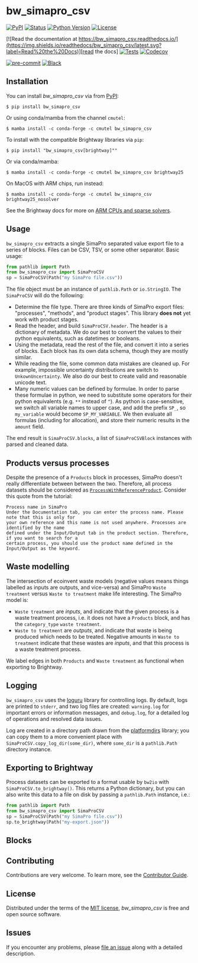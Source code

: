 # bw_simapro_csv

[![PyPI](https://img.shields.io/pypi/v/bw_simapro_csv.svg)][pypi status]
[![Status](https://img.shields.io/pypi/status/bw_simapro_csv.svg)][pypi status]
[![Python Version](https://img.shields.io/pypi/pyversions/bw_simapro_csv)][pypi status]
[![License](https://img.shields.io/pypi/l/bw_simapro_csv)][license]

[![Read the documentation at https://bw_simapro_csv.readthedocs.io/](https://img.shields.io/readthedocs/bw_simapro_csv/latest.svg?label=Read%20the%20Docs)][read the docs]
[![Tests](https://github.com/brightway-lca/bw_simapro_csv/actions/workflows/python-test.yml/badge.svg)][tests]
[![Codecov](https://codecov.io/gh/brightway-lca/bw_simapro_csv/branch/main/graph/badge.svg)][codecov]

[![pre-commit](https://img.shields.io/badge/pre--commit-enabled-brightgreen?logo=pre-commit&logoColor=white)][pre-commit]
[![Black](https://img.shields.io/badge/code%20style-black-000000.svg)][black]

[pypi status]: https://pypi.org/project/bw_simapro_csv/
[read the docs]: https://bw_simapro_csv.readthedocs.io/
[tests]: https://github.com/brightway-lca/bw_simapro_csv/actions?workflow=Tests
[codecov]: https://app.codecov.io/gh/brightway-lca/bw_simapro_csv
[pre-commit]: https://github.com/pre-commit/pre-commit
[black]: https://github.com/psf/black

## Installation

You can install _bw_simapro_csv_ via from [PyPI](https://pypi.org/project/bw-simapro-csv/):

```console
$ pip install bw_simapro_csv
```

Or using conda/mamba from the channel `cmutel`:

```console
$ mamba install -c conda-forge -c cmutel bw_simapro_csv
```

To install with the compatible Brightway libraries via `pip`:

```console
$ pip install "bw_simapro_csv[brightway]""
```

Or via conda/mamba:

```console
$ mamba install -c conda-forge -c cmutel bw_simapro_csv brightway25
```

On MacOS with ARM chips, run instead:

```console
$ mamba install -c conda-forge -c cmutel bw_simapro_csv brightway25_nosolver
```

See the Brightway docs for more on [ARM CPUs and sparse solvers](https://docs.brightway.dev/en/latest/content/installation/index.html#installing-brightway-using-pip).

## Usage

`bw_simapro_csv` extracts a single SimaPro separated value export file to a series of blocks. Files can be CSV, TSV, or some other separator.  Basic usage:

```python
from pathlib import Path
from bw_simapro_csv import SimaProCSV
sp = SimaProCSV(Path("my SimaPro file.csv"))
```

The file object must be an instance of `pathlib.Path` or `io.StringIO`. The `SimaProCSV` will do the following:

* Determine the file type. There are three kinds of SimaPro export files: "processes", "methods", and "product stages". This library **does not** yet work with product stages.
* Read the header, and build `SimaProCSV.header`. The header is a dictionary of metadata. We do our best to convert the values to their python equivalents, such as datetimes or booleans.
* Using the metadata, read the rest of the file, and convert it into a series of blocks. Each block has its own data schema, though they are mostly similar.
* While reading the file, some common data mistakes are cleaned up. For example, impossible uncertainty distributions are switch to `UnkownUncertainty`. We also do our best to create valid and reasonable unicode text.
* Many numeric values can be defined by formulae. In order to parse these formulae in python, we need to substitute some operators for their python equivalents (e.g. `**` instead of `^`). As python is case-sensitive, we switch all variable names to upper case, and add the prefix `SP_`, so `my_variable` would become `SP_MY_VARIABLE`. We then evaluate all formulas (including for allocation), and store their numeric results in the `amount` field.

The end result is `SimaProCSV.blocks`, a list of `SimaProCSVBlock` instances with parsed and cleaned data.

## Products versus processes

Despite the presence of a `Products` block in processes, SimaPro doesn't really differentiate between between the two. Therefore, all process datasets should be considered as [`ProcessWithReferenceProduct`](https://github.com/brightway-lca/bw_interface_schemas/blob/5fb1d40587aec2a4bb2248505550fc883a91c355/bw_interface_schemas/lci.py#L83). Consider this quote from the tutorial:

    Process name in SimaPro
    Under the Documentation tab, you can enter the process name. Please note that this is only for
    your own reference and this name is not used anywhere. Processes are identified by the name
    defined under the Input/Output tab in the product section. Therefore, if you want to search for a
    certain process, you should use the product name defined in the Input/Output as the keyword.

## Waste modelling

The intersection of ecoinvent waste models (negative values means things labelled as inputs are outputs, and vice-versa) and SimaPro `Waste treatment` versus `Waste to treatment` make life interesting. The SimaPro model is:

* `Waste treatment` are *inputs*, and indicate that the given process is a waste treatment process, i.e. it does not have a `Products` block, and has the `category_type` `waste treatment`.
* `Waste to treatment` are *outputs*, and indicate that waste is being produced which needs to be treated. Negative amounts in `Waste to treatment` indicate that these wastes are *inputs*, and that this process is a waste treatment process.

We label edges in both `Products` and `Waste treatment` as functional when exporting to Brightway.

## Logging

`bw_simapro_csv` uses the [loguru](https://github.com/Delgan/loguru) library for controlling logs. By default, logs are printed to `stderr`, and two log files are created: `warning.log` for important errors or information messages, and `debug.log`, for a detailed log of operations and resolved data issues.

Log are created in a directory path drawn from the [platformdirs](https://platformdirs.readthedocs.io/en/latest/) library; you can copy them to a more convenient place with `SimaProCSV.copy_log_dir(some_dir)`, where `some_dir` is a `pathlib.Path` directory instance.

## Exporting to Brightway

Process datasets can be exported to a format usable by `bw2io` with `SimaProCSV.to_brightway()`. This returns a Python dictionary, but you can also write this data to a file on disk by passing a `pathlib.Path` instance, i.e.:

```python
from pathlib import Path
from bw_simapro_csv import SimaProCSV
sp = SimaProCSV(Path("my SimaPro file.csv"))
sp.to_brightway(Path("my-export.json"))
```

## Blocks

## Contributing

Contributions are very welcome.
To learn more, see the [Contributor Guide][Contributor Guide].

## License

Distributed under the terms of the [MIT license][License],
_bw_simapro_csv_ is free and open source software.

## Issues

If you encounter any problems,
please [file an issue][Issue Tracker] along with a detailed description.


<!-- github-only -->

[command-line reference]: https://bw_simapro_csv.readthedocs.io/en/latest/usage.html
[License]: https://github.com/brightway-lca/bw_simapro_csv/blob/main/LICENSE
[Contributor Guide]: https://github.com/brightway-lca/bw_simapro_csv/blob/main/CONTRIBUTING.md
[Issue Tracker]: https://github.com/brightway-lca/bw_simapro_csv/issues
